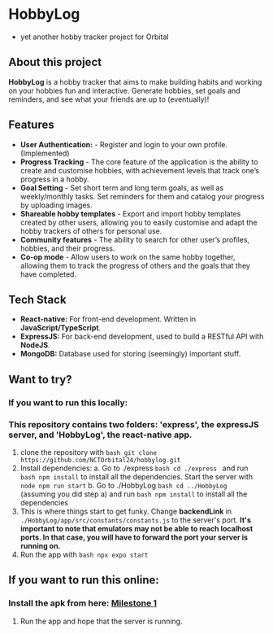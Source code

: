 # HobbyLog
- yet another hobby tracker project for Orbital
## About this project
**HobbyLog** is a hobby tracker that aims to make building habits and working on your hobbies fun and interactive. Generate hobbies, set goals and reminders, and see what your friends are up to (eventually)!

## Features
- **User Authentication:** -  Register and login to your own profile. (Implemented)
- **Progress Tracking** - The core feature of the application is the ability to create and customise hobbies, with achievement levels that track one’s progress in a hobby.
- **Goal Setting** - Set short term and long term goals, as well as weekly/monthly tasks. Set reminders for them and catalog your progress by uploading images.
- **Shareable hobby templates** - Export and import hobby templates created by other users, allowing you to easily customise and adapt the hobby trackers of others for personal use.
- **Community features** - The ability to search for other user’s profiles, hobbies, and their progress.
- **Co-op mode** - Allow users to work on the same hobby together, allowing them to track the progress of others and the goals that they have completed.

## Tech Stack
- **React-native:** For front-end development. Written in **JavaScript/TypeScript**.
- **ExpressJS:** For back-end development, used to build a RESTful API with **NodeJS**.
- **MongoDB:** Database used for storing (seemingly) important stuff.

## Want to try?
### If you want to run this locally:
### This repository contains two folders: 'express', the expressJS server, and 'HobbyLog', the react-native app.
1. clone the repository with ```bash git clone https://github.com/NCTOrbital24/hobbylog.git ```
2. Install dependencies:
   a. Go to ./express ```bash cd ./express ``` and run ```bash npm install``` to install all the dependencies. Start the server with ```node npm run start```
   b. Go to ./HobbyLog ```bash cd ../HobbyLog ``` (assuming you did step a) and run ```bash npm install``` to install all the dependencies
3. This is where things start to get funky. Change **backendLink** in ```./HobbyLog/app/src/constants/constants.js``` to the server's port.
   **It's important to note that emulators may not be able to reach localhost ports. In that case, you will have to forward the port your server is running on.**
4. Run the app with ```bash npx expo start```

## If you want to run this online:
### Install the apk from here: [Milestone 1](https://expo.dev/artifacts/eas/4mxqpzsGZeH2wR9YULjgRj.apk)
1. Run the app and hope that the server is running.
   


